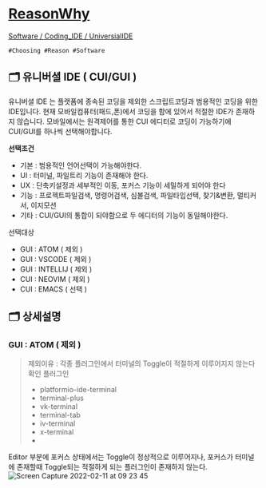 [ReasonWhy](/README.md)
===
[Software / Coding_IDE / UniversialIDE](./README.md)
```
#Choosing #Reason #Software
```

## :card_index_dividers: 유니버셜 IDE ( CUI/GUI )
유니버셜 IDE 는 플랫폼에 종속된 코딩을 제외한 스크립트코딩과 범용적인 코딩을 위한 IDE입니다. 현재 모바일컴퓨터(패드,폰)에서 코딩을 함에 있어서 적절한 IDE가 존재하지 않습니다. 모바일에서는 원격제어를 통한 CUI 에디터로 코딩이 가능하기에 CUI/GUI를 하나씩 선택해야합니다.

**선택조건**
- 기본 : 범용적인 언어선택이 가능해야한다.
- UI : 터미널, 파일트리 기능이 존재해야 한다.
- UX : 단축키설정과 세부적인 이동, 포커스 기능이 세밀하게 되어야 한다
- 기능 : 프로젝트파일검색, 명령어검색, 심볼검색, 파일타입선택, 찾기&변환, 멀티커서, 이지모션
- 기타 : CUI/GUI의 통합이 되야함으로 두 에디터의 기능이 동일해야한다.

선택대상
- GUI : ATOM ( 제외 )
- GUI : VSCODE ( 제외 )
- GUI : INTELLIJ ( 제외 )
- CUI : NEOVIM ( 제외 )
- CUI : EMACS ( 선택 )

## :card_index_dividers: 상세설명
### GUI : ATOM ( 제외 )

> 제외이유 : 각종 플러그인에서 터미널의 Toggle이 적절하게 이루어지지 않는다
> 확인 플러그인
> - platformio-ide-terminal
> - terminal-plus
> - vk-terminal
> - terminal-tab
> - iv-terminal
> - x-terminal
> - 

Editor 부분에 포커스 상태에서는 Toggle이 정상적으로 이루어지나, 포커스가 터미널에 존재할때 Toggle되는 적절하게 되는 플러그인이 존재하지 않는다.
![Screen Capture 2022-02-11 at 09 23 45](https://user-images.githubusercontent.com/77244047/153519344-b0444273-6a26-4c1d-8816-2a6dfd6413b5.gif)
